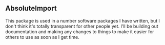 ## AbsoluteImport


This package is used in a number software packages I have written, but I don't think it's totally transparent for other people yet.  I'll be building out documentation and making any changes to things to make it easier for others to use as soon as I get time.

